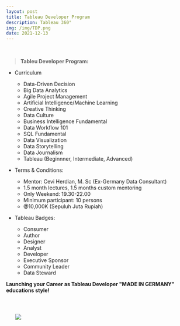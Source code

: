 ```yaml
---
layout: post
title: Tableau Developer Program
description: Tableau 360°
img: /img/TDP.png
date: 2021-12-13
---
```




<Br>

  
> **Tableu Developer Program:**
  * Curriculum
    * Data-Driven Decision
    * Big Data Analytics
    * Agile Project Management
    * Artificial Intelligence/Machine Learning
    * Creative Thinking
    * Data Culture
    * Business Intelligence Fundamental
    * Data Workflow 101
    * SQL Fundamental
    * Data Visualization
    * Data Storytelling
    * Data Journalism
    * Tableau (Beginnner, Intermediate, Advanced)
  
  * Terms & Conditions:
    * Mentor: Cevi Herdian, M. Sc (Ex-Germany Data Consultant)
    * 1.5 month lectures, 1.5 months custom mentoring
    * Only Weekend: 19.30-22.00
    * Minimum participant: 10 persons
    * @10,000K (Sepuluh Juta Rupiah)
  
  * Tableau Badges:
    * Consumer
    * Author
    * Designer
    * Analyst
    * Developer
    * Executive Sponsor
    * Community Leader
    * Data Steward
  
 
  **Launching your Career as Tableau Developer "MADE IN GERMANY" educations style!**
    
  
<Br>
  
<img class="col one right" src="/img/tableau1.png" style="padding:25px">

<Br>







